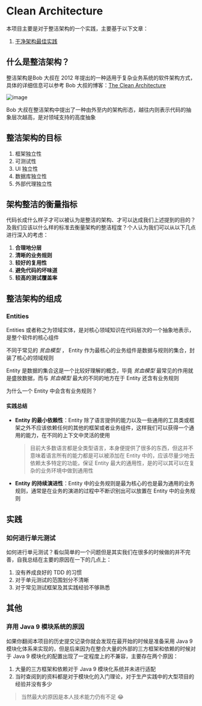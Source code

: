 # Clean Architecture

本项目主要是对于整洁架构的一个实践，主要基于以下文章：

1. [干净架构最佳实践](https://blog.jaggerwang.net/clean-architecture-in-practice/)

## 什么是整洁架构？

整洁架构是Bob 大叔在 2012 年提出的一种适用于复杂业务系统的软件架构方式，具体的详细信息可以参考 Bob 大叔的博客：[The Clean Architecture](https://blog.cleancoder.com/uncle-bob/2012/08/13/the-clean-architecture.html)

![image](https://user-images.githubusercontent.com/72877527/114264731-35ab1400-9a1f-11eb-9bda-54d64c0e0e8d.png)

Bob 大叔在整洁架构中提出了一种由外至内的架构形态，越往内则表示代码的抽象层次越高，是对领域支持的高度抽象

## 整洁架构的目标

1. 框架独立性
2. 可测试性
3. UI 独立性
4. 数据库独立性
5. 外部代理独立性

## 架构整洁的衡量指标

代码长成什么样子才可以被认为是整洁的架构、才可以达成我们上述提到的目的？及我们应该以什么样的标准去衡量架构的整洁程度？个人认为我们可以从以下几点进行深入的考虑：

1. **合理地分层**
2. **清晰的业务规则**
3. **较好的复用性**
4. **避免代码的坏味道**
5. **较高的测试覆盖率**

## 整洁架构的组成

### Entities

Entities 或者称之为领域实体，是对核心领域知识在代码层次的一个抽象地表示，是整个软件的核心组件

不同于常见的 *贫血模型* ， Entity 作为最核心的业务组件是数据与规则的集合，封装了核心的领域规则

Entity 是数据的集合这是一个比较好理解的概念，毕竟 *贫血模型* 最常见的作用就是盛放数据，而与 *贫血模型* 最大的不同的地方在于 Entity 还含有业务规则

为什么一个 Entity 中会含有业务规则？

#### 实践总结

* **Entity 的最小依赖性**：Entity 除了语言提供的能力以及一些通用的工具类或框架之外不应该依赖任何的其他的框架或者业务组件，这样我们可以获得一个通用的能力，在不同的上下文中灵活的使用

    > 目前大多数语言都是全类型语言，本身便提供了很多的东西，但这并不意味着语言所有的能力都是可以被添加在 Entity 中的，应该尽量少地去依赖太多特定的功能，保证 Entity 最大的通用性，是的可以其可以在复杂的业务环境中做到通用性
    
* **Entity 的持续演进性**：Entity 中的业务规则是最为核心的也是最为通用的业务规则，通常是在业务的演进的过程中不断识别出可以放置在 Entity 中的业务规则

## 实践

### 如何进行单元测试

如何进行单元测试？看似简单的一个问题但是其实我们在很多的时候做的并不完善，自我总结在主要的原因在一下的几点上：

1. 没有养成良好的 TDD 的习惯
2. 对于单元测试的范围划分不清晰
3. 对于常见测试框架及其实践经验不够熟悉

## 其他

### 弃用 Java 9 模块系统的原因

如果你翻阅本项目的历史提交记录你就会发现在最开始的时候是准备采用 Java 9 模块化体系来实现的，但是后来因为在整合大量的外部的三方框架和依赖的时候对于 Java 9 模块化的配置出现了一定程度上的不兼容，主要存在两个原因：

1. 大量的三方框架和依赖对于 Java 9 模块化系统并未进行适配
2. 当时查阅到的资料都是对于模块化的入门理论，对于生产实践中的大型项目的经验并没有多少

> 当然最大的原因是本人技术能力仍有不足 😂

